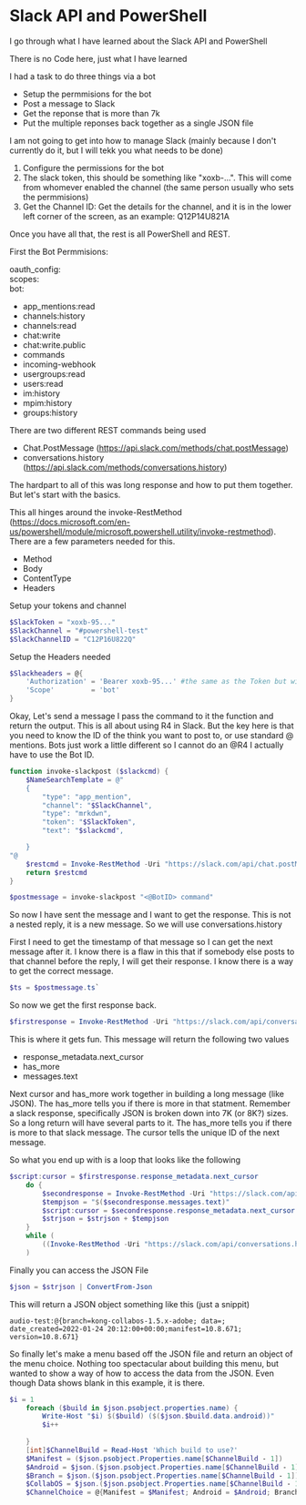 # Slack API and PowerShell

I go through what I have learned about the Slack API and PowerShell

There is no Code here, just what I have learned

I had a task to do three things via a bot

- Setup the permmisions for the bot
- Post a message to Slack
- Get the reponse that is more than 7k
- Put the multiple reponses back together as a single JSON file

I am not going to get into how to manage Slack (mainly because I don't currently do it, but I will tekk you what needs to be done)

1. Configure the permissions for the bot
1. The slack token, this should be something like "xoxb-...". This will come from whomever enabled the channel (the same person usually who sets the permmisions)
1. Get the Channel ID: Get the details for the channel, and it is in the lower left corner of the screen, as an example: Q12P14U821A

Once you have all that, the rest is all PowerShell and REST.

First the Bot Permmisions:



oauth_config:
<br />  scopes:
<br />    bot:
- app_mentions:read
- channels:history
- channels:read
- chat:write
- chat:write.public
- commands
- incoming-webhook
- usergroups:read
- users:read
- im:history
- mpim:history
- groups:history

There are two different REST commands being used
- Chat.PostMessage (https://api.slack.com/methods/chat.postMessage)
- conversations.history (https://api.slack.com/methods/conversations.history)

The hardpart to all of this was long response and how to put them together. But let's start with the basics.

This all hinges around the invoke-RestMethod (https://docs.microsoft.com/en-us/powershell/module/microsoft.powershell.utility/invoke-restmethod). There are a few parameters needed for this.
- Method
- Body
- ContentType
- Headers



Setup your tokens and channel

```powershell
$SlackToken = "xoxb-95..."
$SlackChannel = "#powershell-test"
$SlackChannelID = "C12P16U822Q"
```
Setup the Headers needed
```powershell
$Slackheaders = @{
    'Authorization' = 'Bearer xoxb-95...' #the same as the Token but with Bearer in front of it
    'Scope'         = 'bot'
}
```

Okay, Let's send a message I pass the command to it the function and return the output. This is all about using R4 in Slack. But the key here is that you need to know the ID of the think you want to post to, or use standard @ mentions.  Bots just work a little different so I cannot do an @R4 I actually have to use the Bot ID.

```powershell
function invoke-slackpost ($slackcmd) {
    $NameSearchTemplate = @"
    {
        "type": "app_mention",
        "channel": "$SlackChannel",
        "type": "mrkdwn",
        "token": "$SlackToken",
        "text": "$slackcmd",

    }
"@
    $restcmd = Invoke-RestMethod -Uri "https://slack.com/api/chat.postMessage" -Method Post -Body $NameSearchTemplate -ContentType 'application/json; charset=utf-8' -Headers $Slackheaders
    return $restcmd
}

$postmessage = invoke-slackpost "<@BotID> command"
```

So now I have sent the message and I want to get the response.  This is not a nested reply, it is a new message. So we will use conversations.history

First I need to get the timestamp of that message so I can get the next message after it.  I know there is a flaw in this that if somebody else posts to that channel before the reply, I will get their response. I know there is a way to get the correct message.

```powershell
$ts = $postmessage.ts`
```

So now we get the first response back.

```powershell
$firstresponse = Invoke-RestMethod -Uri "https://slack.com/api/conversations.history?channel=$SlackChannelID&inclusive=false&limit=1&oldest=$ts&pretty=1" -Method Get -Headers $Slackheaders
```

This is where it gets fun.  This message will return the following two values
- response_metadata.next_cursor
- has_more
- messages.text

Next cursor and has_more work together in building a long message (like JSON). The has_more tells you if there is more in that statment. Remember a slack response, specifically JSON is broken down into 7K (or 8K?) sizes. So a long return will have several parts to it.  The has_more tells you if there is more to that slack message. The cursor tells the unique ID of the next message.

So what you end up with is a loop that looks like the following


```powershell
$script:cursor = $firstresponse.response_metadata.next_cursor
    do {
        $secondresponse = Invoke-RestMethod -Uri "https://slack.com/api/conversations.history?channel=$SlackChannelID&inclusive=false&limit=1&oldest=$ts&pretty=1&cursor=$script:cursor" -Method Get -Headers $Slackheaders
        $tempjson = "$($secondresponse.messages.text)"
        $script:cursor = $secondresponse.response_metadata.next_cursor
        $strjson = $strjson + $tempjson
    }
    while (
        ((Invoke-RestMethod -Uri "https://slack.com/api/conversations.history?channel=$SlackChannelID&inclusive=false&limit=1&oldest=$ts&pretty=1&cursor=$script:cursor" -Method Get -Headers $Slackheaders).has_more) -like "True"
    )
```
Finally you can access the JSON File
```powershell
$json = $strjson | ConvertFrom-Json
```

This will return a JSON object something like this (just a snippit)

`
audio-test:@{branch=kong-collabos-1.5.x-adobe; data=; date_created=2022-01-24 20:12:00+00:00;manifest=10.8.671; version=10.8.671}
`

So finally let's make a menu based off the JSON file and return an object of the menu choice. Nothing too spectacular about building this menu, but wanted to show a way of how to access the data from the JSON. Even though Data shows blank in this example, it is there.

```powershell
$i = 1
    foreach ($build in $json.psobject.properties.name) {
        Write-Host "$i) $($build) ($($json.$build.data.android))"
        $i++
    
    }
    [int]$ChannelBuild = Read-Host 'Which build to use?'
    $Manifest = ($json.psobject.Properties.name[$ChannelBuild - 1])
    $Android = $json.($json.psobject.Properties.name[$ChannelBuild - 1]).data.Android
    $Branch = $json.($json.psobject.Properties.name[$ChannelBuild - 1]).Branch
    $CollabOS = $json.($json.psobject.Properties.name[$ChannelBuild - 1]).data.CollabOS
    $ChannelChoice = @{Manifest = $Manifest; Android = $Android; Branch = $Branch; CollabOS = $CollabOS }
```
